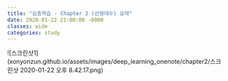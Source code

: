 ```yaml
---
title: "심층학습 - Chapter 2 (선형대수) 요약"
date: 2020-01-22 21:00:00 -0000
classes: wide
categories: study
---
```


![스크린샷1](xonyonzun.github.io/assets/images/deep_learning_onenote/chapter2/스크린샷 2020-01-22 오후 8.42.17.png)
